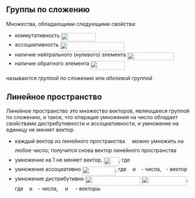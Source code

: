 ## Группы по сложению
Множества, обладающими следующими свойства:
- коммутативность <img src="/tex/487c35d44685b1cbcfebabf207613a27.svg?invert_in_darkmode&sanitize=true" align=middle width=93.58791419999999pt height=22.831056599999986pt/>
- ассоциативность <img src="/tex/cb2d972d8e5313d7893eb2357fce2123.svg?invert_in_darkmode&sanitize=true" align=middle width=173.56877174999997pt height=24.65753399999998pt/>
- наличие нейтрального (нулевого) элемента <img src="/tex/3285e5fde27127f2130343b5fcae31d6.svg?invert_in_darkmode&sanitize=true" align=middle width=126.52352459999997pt height=21.18721440000001pt/>
- наличие обратного элемента <img src="/tex/3c088e9fa4b5087a0a7b3fedb9172d05.svg?invert_in_darkmode&sanitize=true" align=middle width=93.17720609999999pt height=24.65753399999998pt/>  

называются *группой по сложению* или *абелевой группой*

## Линейное пространство
Линейное пространство это множество векторов, являющееся группой по сложению, и такое, 
что операция умножения на число обладает свойствами дистрибутивности и ассоциативности,
и умножение на единицу не меняет вектор.
- каждый вектор из линейного пространства <img src="/tex/ddcb483302ed36a59286424aa5e0be17.svg?invert_in_darkmode&sanitize=true" align=middle width=11.18724254999999pt height=22.465723500000017pt/> можно умножить на любое число;
получится снова вектор линейного пространства <img src="/tex/ddcb483302ed36a59286424aa5e0be17.svg?invert_in_darkmode&sanitize=true" align=middle width=11.18724254999999pt height=22.465723500000017pt/>
- умножение на 1 не меняет вектор, <img src="/tex/555981e859a648a2b84373e7d2e99eaa.svg?invert_in_darkmode&sanitize=true" align=middle width=40.59353594999999pt height=22.831056599999986pt/>, где <img src="/tex/e5eda459f8aca1b6ee73d651871e3204.svg?invert_in_darkmode&sanitize=true" align=middle width=5.2283516999999895pt height=22.831056599999986pt/>
- умножение ассоциативно <img src="/tex/13ca36b7b75241f767cba95f074958af.svg?invert_in_darkmode&sanitize=true" align=middle width=89.43309374999998pt height=24.65753399999998pt/>, где <img src="/tex/44bc9d542a92714cac84e01cbbb7fd61.svg?invert_in_darkmode&sanitize=true" align=middle width=8.68915409999999pt height=14.15524440000002pt/> и <img src="/tex/4bdc8d9bcfb35e1c9bfb51fc69687dfc.svg?invert_in_darkmode&sanitize=true" align=middle width=7.054796099999991pt height=22.831056599999986pt/> - числа, <img src="/tex/2f2322dff5bde89c37bcae4116fe20a8.svg?invert_in_darkmode&sanitize=true" align=middle width=5.2283516999999895pt height=22.831056599999986pt/> - вектор
- умножение дистрибутивно <img src="/tex/dc18818d2cf10e0d31af313d9f25cec5.svg?invert_in_darkmode&sanitize=true" align=middle width=149.2483344pt height=24.65753399999998pt/> <img src="/tex/f5c6a30139f2fa5315480988a9b6c92a.svg?invert_in_darkmode&sanitize=true" align=middle width=122.05838699999998pt height=24.65753399999998pt/>, где <img src="/tex/44bc9d542a92714cac84e01cbbb7fd61.svg?invert_in_darkmode&sanitize=true" align=middle width=8.68915409999999pt height=14.15524440000002pt/> и <img src="/tex/4bdc8d9bcfb35e1c9bfb51fc69687dfc.svg?invert_in_darkmode&sanitize=true" align=middle width=7.054796099999991pt height=22.831056599999986pt/> - числа, <img src="/tex/469f525d671e1e96713a0a17a13f2468.svg?invert_in_darkmode&sanitize=true" align=middle width=11.45742179999999pt height=22.831056599999986pt/> и <img src="/tex/7252ad06a4944da2b6628a58281cb887.svg?invert_in_darkmode&sanitize=true" align=middle width=11.45742179999999pt height=22.831056599999986pt/> - векторы


